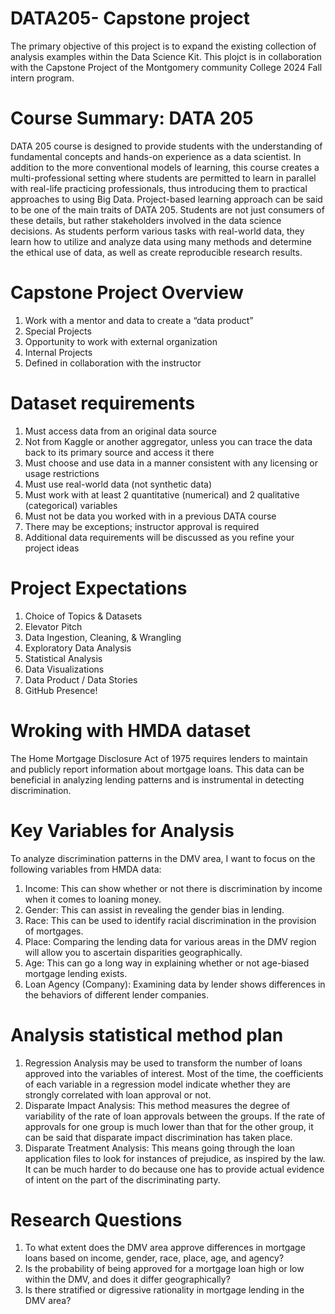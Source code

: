 # DATA205- Capstone project 
The primary objective of this project is to expand the existing collection of analysis examples within the Data Science Kit. 
This plojct is in collaboration with the Capstone Project of the Montgomery community College 2024 Fall intern program.



# Course Summary: DATA 205

DATA 205 course is designed to provide students with the understanding of fundamental concepts and hands-on experience as a data scientist. In addition to the more conventional models of learning, this course creates a multi-professional setting where students are permitted to learn in parallel with real-life practicing professionals, thus introducing them to practical approaches to using Big Data.
Project-based learning approach can be said to be one of the main traits of DATA 205. Students are not just consumers of these details, but rather stakeholders involved in the data science decisions. As students perform various tasks with real-world data, they learn how to utilize and analyze data using many methods and determine the ethical use of data, as well as create reproducible research results.



# Capstone Project Overview

1. Work with a mentor and data to create a “data product”
2. Special Projects
3. Opportunity to work with external organization
4. Internal Projects
5. Defined in collaboration with the instructor



# Dataset requirements

1. Must access data from an original data source
2. Not from Kaggle or another aggregator, unless you can trace the data back to its primary source and access it there
3. Must choose and use data in a manner consistent with any licensing or usage restrictions
4. Must use real-world data (not synthetic data)
5. Must work with at least 2 quantitative (numerical) and 2 qualitative (categorical) variables
6. Must not be data you worked with in a previous DATA course
7. There may be exceptions; instructor approval is required
8. Additional data requirements will be discussed as you refine your project ideas



# Project Expectations

1. Choice of Topics & Datasets
2. Elevator Pitch
3. Data Ingestion, Cleaning, & Wrangling
4. Exploratory Data Analysis
5. Statistical Analysis
6. Data Visualizations
7. Data Product / Data Stories
8. GitHub Presence!


# Wroking with HMDA dataset
The Home Mortgage Disclosure Act of 1975 requires lenders to maintain and publicly report information about mortgage loans. This data can be beneficial in analyzing lending patterns and is instrumental in detecting discrimination.
# Key Variables for Analysis
To analyze discrimination patterns in the DMV area, I want to focus on the following variables from HMDA data:
1. Income: This can show whether or not there is discrimination by income when it comes to loaning money.
2. Gender: This can assist in revealing the gender bias in lending.
3. Race: This can be used to identify racial discrimination in the provision of mortgages.
4. Place: Comparing the lending data for various areas in the DMV region will allow you to ascertain disparities geographically.
5. Age: This can go a long way in explaining whether or not age-biased mortgage lending exists.
6. Loan Agency (Company): Examining data by lender shows differences in the behaviors of different lender companies.


# Analysis statistical method plan
1. Regression Analysis may be used to transform the number of loans approved into the variables of interest. Most of the time, the coefficients of each variable in a regression model indicate whether they are strongly correlated with loan approval or not.
2. Disparate Impact Analysis: This method measures the degree of variability of the rate of loan approvals between the groups. If the rate of approvals for one group is much lower than that for the other group, it can be said that disparate impact discrimination has taken place.
3. Disparate Treatment Analysis: This means going through the loan application files to look for instances of prejudice, as inspired by the law. It can be much harder to do because one has to provide actual evidence of intent on the part of the discriminating party.


# Research Questions
1. To what extent does the DMV area approve differences in mortgage loans based on income, gender, race, place, age, and agency?
2. Is the probability of being approved for a mortgage loan high or low within the DMV, and does it differ geographically?
3. Is there stratified or digressive rationality in mortgage lending in the DMV area?

